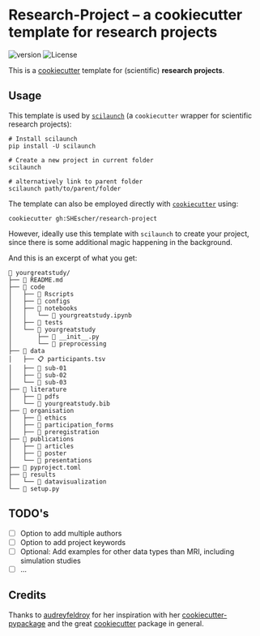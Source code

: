 # Research-Project – a cookiecutter template for research projects

![version](https://img.shields.io/badge/template_version-2.0.0-brightgreen.svg)
![License](https://img.shields.io/badge/license-MIT-blue.svg)

This is a [cookiecutter](https://cookiecutter.readthedocs.io/en/stable/) template for (scientific) **research projects**.

## Usage

This template is used by [`scilaunch`](https://github.com/SHEscher/scilaunch) (a `cookiecutter` wrapper for scientific research projects):

```shell
# Install scilaunch
pip install -U scilaunch

# Create a new project in current folder
scilaunch

# alternatively link to parent folder
scilaunch path/to/parent/folder
```

The template can also be employed directly with [`cookiecutter`](https://github.com/cookiecutter/cookiecutter) using:

```shell
cookiecutter gh:SHEscher/research-project
```

However, ideally use this template with `scilaunch` to create your project, since there is some additional magic happening in the background.

And this is an excerpt of what you get:

```
🚀 yourgreatstudy/
├── 📄 README.md
├── 📂 code
│   ├── 📁 Rscripts
│   ├── 📁 configs
│   ├── 📂 notebooks
│   │   └── 🐍 yourgreatstudy.ipynb
│   ├── 📁 tests
│   └── 📂 yourgreatstudy
│       ├── 🐍 __init__.py
│       └── 📁 preprocessing
├── 📂 data
│   ├── 📋 participants.tsv
│   ├── 📁 sub-01
│   ├── 📁 sub-02
│   └── 📁 sub-03
├── 📂 literature
│   ├── 📁 pdfs
│   └── 📙 yourgreatstudy.bib
├── 📂 organisation
│   ├── 📁 ethics
│   ├── 📁 participation_forms
│   ├── 📁 preregistration
├── 📂 publications
│   ├── 📁 articles
│   ├── 📁 poster
│   └── 📁 presentations
├── 📄 pyproject.toml
├── 📂 results
│   └── 📁 datavisualization
└── 🐍 setup.py
```

## TODO's

- [ ] Option to add multiple authors
- [ ] Option to add project keywords
- [ ] Optional: Add examples for other data types than MRI, including simulation studies
- [ ] ...

## Credits

Thanks to [audreyfeldroy](https://github.com/audreyfeldroy) for her inspiration with her [cookiecutter-pypackage](https://github.com/audreyfeldroy/cookiecutter-pypackage) and the great [cookiecutter](https://github.com/cookiecutter/cookiecutter) package in general.

